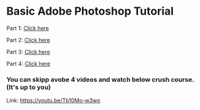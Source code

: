 # Basic Adobe Photoshop Tutorial

Part 1: [Click here](https://youtu.be/E5LPQhHzjS4)

Part 2: [Click here](https://youtu.be/JZwbCYti6_w)

Part 3: [Click here](https://youtu.be/0jm-nlxiERY)

Part 4: [Click here](https://youtu.be/Xp-lKNc-9CI)

### You can skipp avobe 4 videos and watch below crush course. (It's up to you)
Link: https://youtu.be/Tb10Mo-w3wo
